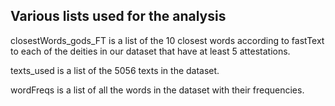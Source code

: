 ## Various lists used for the analysis

closestWords_gods_FT is a list of the 10 closest words according to fastText to each of the deities in our dataset that have at least 5 attestations.

texts_used is a list of the 5056 texts in the dataset.

wordFreqs is a list of all the words in the dataset with their frequencies.
